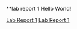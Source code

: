 **lab report 1
Hello World!

[Lab Report 1](https://<magikarp620>.github.io/<cse15l-lab0reports>/lab-report-1-week-2.html)
[Lab Report 1](lab-report-1-week-2.html)

